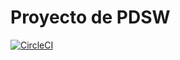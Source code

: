 # Proyecto de PDSW
[![CircleCI](https://circleci.com/gh/NicoCardenas/PDSW-2018-1-PROYECTO-LosSinNombre.svg?style=svg)](https://circleci.com/gh/NicoCardenas/PDSW-2018-1-PROYECTO-LosSinNombre)